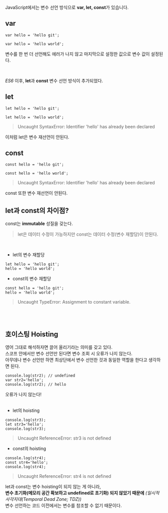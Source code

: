 JavaScript에서는 변수 선언 방식으로 **var, let, const**가 있습니다.

## var
```
var hello = 'hello git';

var hello = 'hello world';
```
변수를 한 번 더 선언해도 에러가 나지 않고 마지막으로 설정한 값으로 변수 값이 설정된다.

<br/>

_ES6_ 이후, **let**과 **const** 변수 선언 방식이 추가되었다.  

## let
```
let hello = 'hello git';

let hello = 'hello world';
```
> Uncaught SyntaxError: Identifier 'hello' has already been declared

이처럼 let은 변수 재선언이 안된다.

## const
```
const hello = 'hello git';

const hello = 'hello world';
```
> Uncaught SyntaxError: Identifier 'hello' has already been declared

const 또한 변수 재선언이 안된다.

## let과 const의 차이점?
const는 **immutable** 성질을 갖는다.
> let은 데이터 수정이 가능하지만 const는 데이터 수정(변수 재할당)이 안된다.

<br/>

* let의 변수 재할당

```
let hello = 'hello git';
hello = 'hello world';
```

* const의 변수 재할당

```
const hello = 'hello git';
hello = 'hello world';
```
> Uncaught TypeError: Assignment to constant variable.


<br/><br/>
## 호이스팅 Hoisting
영어 그대로 해석하자면 끌어 올리기라는 의미를 갖고 있다.  
스코프 안에서만 변수 선언만 된다면 변수 조회 시 오류가 나지 않는다.  
아무데나 변수 선언만 하면 최상단에서 변수 선언한 것과 동일한 역할을 한다고 생각하면 된다.  

```
console.log(str2); // undefined
var str2='hello';
console.log(str2); // hello
```
오류가 나지 않는다!  
<br/>

* let의 hoisting
```
console.log(str3);
let str3='hello';
console.log(str3);
```
> Uncaught ReferenceError: str3 is not defined

* const의 hoisting
```
console.log(str4);
const str4='hello';
console.log(str4);
```
> Uncaught ReferenceError: str4 is not defined

let과 const는 변수 hoisting이 되지 않는 게 아니라,  
**변수 초기화(메모리 공간 확보하고 undefined로 초기화) 되지 않았기 때문에** _(일시적 사각지대(Temporal Dead Zone; TDZ))_  
변수 선언하는 코드 이전에서는 변수를 참조할 수 없기 때문이다.


